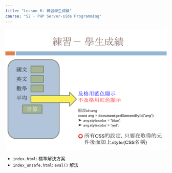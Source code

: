 ```yaml
---
title: "Lesson 6: 練習學生成績"
course: "S2 - PHP Server-side Programming"
---
```


![Question](question.svg)

- `index.html`: 標準解決方案
- `index_unsafe.html`: `eval()` 解法

